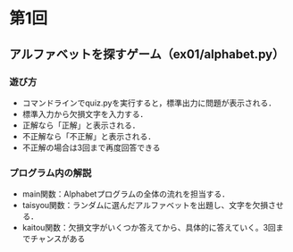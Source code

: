 # 第1回
## アルファベットを探すゲーム（ex01/alphabet.py）
### 遊び方
* コマンドラインでquiz.pyを実行すると，標準出力に問題が表示される．
* 標準入力から欠損文字を入力する．
* 正解なら「正解」と表示される．
* 不正解なら「不正解」と表示される．
* 不正解の場合は3回まで再度回答できる
### プログラム内の解説
* main関数：Alphabetプログラムの全体の流れを担当する．
* taisyou関数：ランダムに選んだアルファベットを出題し、文字を欠損させる．
* kaitou関数：欠損文字がいくつか答えてから、具体的に答えていく。3回までチャンスがある